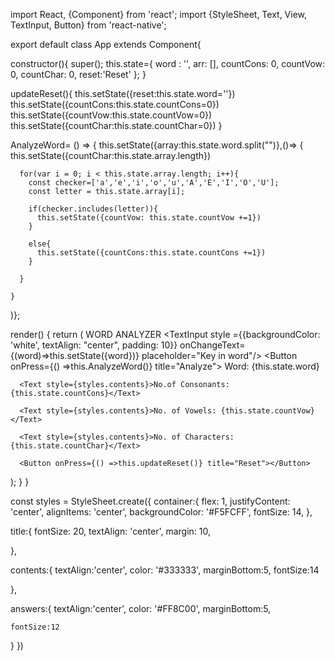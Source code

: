 import React, {Component} from 'react';
import {StyleSheet, Text, View, TextInput, Button} from 'react-native';

export default class App extends Component{

  constructor(){
    super();
    this.state={
      word : '',
      arr: [],
      countCons: 0,
      countVow: 0,
      countChar: 0,
      reset:'Reset'
    };
  }

updateReset(){
  this.setState({reset:this.state.word=''})
  this.setState({countCons:this.state.countCons=0})
  this.setState({countVow:this.state.countVow=0})
  this.setState({countChar:this.state.countChar=0})
}

AnalyzeWord= () => { 
  this.setState({array:this.state.word.split("")},()=> {
      this.setState({countChar:this.state.array.length})

      for(var i = 0; i < this.state.array.length; i++){
        const checker=['a','e','i','o','u','A','E','I','O','U'];
        const letter = this.state.array[i];

        if(checker.includes(letter)){
          this.setState({countVow: this.state.countVow +=1})
        }

        else{
          this.setState({countCons:this.state.countCons +=1})
        }

      }
      
    }
  )};
  
  

render() {
  return (
    <View style={styles.container}>
      <Text style={styles.title}>WORD ANALYZER</Text>
      <TextInput style ={{backgroundColor: 'white', textAlign: "center", padding: 10}}  onChangeText={(word)=>this.setState({word})} placeholder="Key in word"/>
      <Button onPress={() =>this.AnalyzeWord()} title="Analyze"></Button>
      <Text style={styles.contents}>Word: {this.state.word}</Text>
     
      <Text style={styles.contents}>No.of Consonants: {this.state.countCons}</Text>
      
      <Text style={styles.contents}>No. of Vowels: {this.state.countVow}</Text>

      <Text style={styles.contents}>No. of Characters: {this.state.countChar}</Text>

      <Button onPress={() =>this.updateReset()} title="Reset"></Button>
  </View>
  );
}
}

const styles = StyleSheet.create({
  container:{
    flex: 1,
    justifyContent: 'center',
    alignItems: 'center',
    backgroundColor: '#F5FCFF',
    fontSize: 14,
  },

  title:{
    fontSize: 20,
    textAlign: 'center',
    margin: 10,

  },

  contents:{
    textAlign:'center',
    color: '#333333',
    marginBottom:5,
    fontSize:14

},

answers:{
  textAlign:'center',
    color: '#FF8C00',
    marginBottom:5,
    
    fontSize:12
}
})
